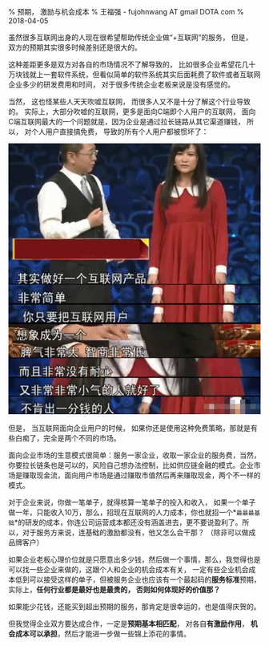 % 预期， 激励与机会成本
% 王福强 - fujohnwang AT gmail DOTA com
% 2018-04-05

虽然很多互联网出身的人现在很希望帮助传统企业做“+互联网”的服务， 但是， 双方的预期其实很多时候差别还是很大的。

这种差距更多是双方对各自的市场情况不了解导致的， 比如很多企业希望花几十万块钱就上一套软件系统，但看似简单的软件系统其实后面耗费了软件或者互联网企业多少的研发费用和时间， 对于很多传统企业老板来说是没有感觉的。 

当然， 这也怪某些人天天吹嘘互联网， 而很多人又不是十分了解这个行业导致的。 实际上，大部分吹嘘的互联网，更多是面向C端即个人用户的互联网， 面向C端互联网最大的一个问题就是，因为企业是通过拉长链路从其它渠道赚钱， 所以， 对个人用户直接搞免费， 导致的所有个人用户都被惯坏了：

![](images/loser_users.jpg)



但是， 当互联网面向企业用户的时候， 如果你还是使用这种免费策略，那就是有些白痴了，完全是两个不同的市场。

面向企业市场的生意模式很简单：服务一家企业，收取一家企业的服务费，当然，你要拉长链条也是可以的，风险自己想办法控制，比如供应链金融的模式。企业市场是赚取现金流，面向用户市场是通过赚取市值然后再来赚取现金，两个不一样的模式。

对于企业来说，你做一笔单子，就得核算一笔单子的投入和收入， 如果一个单子做一年，只能收入10万，那么，招现在互联网的人力成本，你也就招一个*`最最最基础`*的研发的成本，你连公司运营成本都还没有涵盖进去，更不要说盈利了。所以，对于服务方来说，连基础的激励都没有，他又怎么会干那？ （除非可以做成品牌客户）

如果企业老板心理价位就是只愿意出多少钱，然后做一个事情，那么，我觉得也是可以找一些企业来做的，这跟个人和企业的机会成本有关， 一定有些企业机会成本低到可以接受这样的单子，但被服务企业也应该有一个最起码的**服务标准**预期， 实际上，**任何行业都是最好也是最贵的， 否则如何体现好的价值那？**

如果能少花钱，还能买到超出预期的服务，那肯定是很幸运的，也是值得庆贺的。

但我觉得企业双方要达成合作，一定是**预期基本相匹配**， 对各自**有激励作用**， **机会成本可以承担**，然后才能进一步做一些锦上添花的事情。











